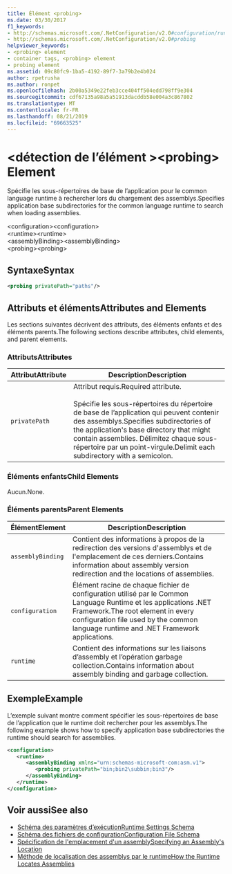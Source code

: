 ```yaml
---
title: Élément <probing>
ms.date: 03/30/2017
f1_keywords:
- http://schemas.microsoft.com/.NetConfiguration/v2.0#configuration/runtime/assemblyBinding/probing
- http://schemas.microsoft.com/.NetConfiguration/v2.0#probing
helpviewer_keywords:
- <probing> element
- container tags, <probing> element
- probing element
ms.assetid: 09c80fc9-1ba5-4192-89f7-3a79b2e4b024
author: rpetrusha
ms.author: ronpet
ms.openlocfilehash: 2b00a5349e22feb3cce404ff504edd798ff9e304
ms.sourcegitcommit: cdf67135a98a5a51913dacddb58e004a3c867802
ms.translationtype: MT
ms.contentlocale: fr-FR
ms.lasthandoff: 08/21/2019
ms.locfileid: "69663525"
---
```

# <a name="probing-element"></a><span data-ttu-id="55c76-102">\<détection de l’élément ></span><span class="sxs-lookup"><span data-stu-id="55c76-102">\<probing> Element</span></span>
<span data-ttu-id="55c76-103">Spécifie les sous-répertoires de base de l’application pour le common language runtime à rechercher lors du chargement des assemblys.</span><span class="sxs-lookup"><span data-stu-id="55c76-103">Specifies application base subdirectories for the common language runtime to search when loading assemblies.</span></span>  
  
 <span data-ttu-id="55c76-104">\<configuration></span><span class="sxs-lookup"><span data-stu-id="55c76-104">\<configuration></span></span>  
<span data-ttu-id="55c76-105">\<runtime></span><span class="sxs-lookup"><span data-stu-id="55c76-105">\<runtime></span></span>  
<span data-ttu-id="55c76-106">\<assemblyBinding></span><span class="sxs-lookup"><span data-stu-id="55c76-106">\<assemblyBinding></span></span>  
<span data-ttu-id="55c76-107">\<probing></span><span class="sxs-lookup"><span data-stu-id="55c76-107">\<probing></span></span>  
  
## <a name="syntax"></a><span data-ttu-id="55c76-108">Syntaxe</span><span class="sxs-lookup"><span data-stu-id="55c76-108">Syntax</span></span>  
  
```xml  
<probing privatePath="paths"/>  
```  
  
## <a name="attributes-and-elements"></a><span data-ttu-id="55c76-109">Attributs et éléments</span><span class="sxs-lookup"><span data-stu-id="55c76-109">Attributes and Elements</span></span>  
 <span data-ttu-id="55c76-110">Les sections suivantes décrivent des attributs, des éléments enfants et des éléments parents.</span><span class="sxs-lookup"><span data-stu-id="55c76-110">The following sections describe attributes, child elements, and parent elements.</span></span>  
  
### <a name="attributes"></a><span data-ttu-id="55c76-111">Attributs</span><span class="sxs-lookup"><span data-stu-id="55c76-111">Attributes</span></span>  
  
|<span data-ttu-id="55c76-112">Attribut</span><span class="sxs-lookup"><span data-stu-id="55c76-112">Attribute</span></span>|<span data-ttu-id="55c76-113">Description</span><span class="sxs-lookup"><span data-stu-id="55c76-113">Description</span></span>|  
|---------------|-----------------|  
|`privatePath`|<span data-ttu-id="55c76-114">Attribut requis.</span><span class="sxs-lookup"><span data-stu-id="55c76-114">Required attribute.</span></span><br /><br /> <span data-ttu-id="55c76-115">Spécifie les sous-répertoires du répertoire de base de l’application qui peuvent contenir des assemblys.</span><span class="sxs-lookup"><span data-stu-id="55c76-115">Specifies subdirectories of the application's base directory that might contain assemblies.</span></span> <span data-ttu-id="55c76-116">Délimitez chaque sous-répertoire par un point-virgule.</span><span class="sxs-lookup"><span data-stu-id="55c76-116">Delimit each subdirectory with a semicolon.</span></span>|  
  
### <a name="child-elements"></a><span data-ttu-id="55c76-117">Éléments enfants</span><span class="sxs-lookup"><span data-stu-id="55c76-117">Child Elements</span></span>  
 <span data-ttu-id="55c76-118">Aucun.</span><span class="sxs-lookup"><span data-stu-id="55c76-118">None.</span></span>  
  
### <a name="parent-elements"></a><span data-ttu-id="55c76-119">Éléments parents</span><span class="sxs-lookup"><span data-stu-id="55c76-119">Parent Elements</span></span>  
  
|<span data-ttu-id="55c76-120">Élément</span><span class="sxs-lookup"><span data-stu-id="55c76-120">Element</span></span>|<span data-ttu-id="55c76-121">Description</span><span class="sxs-lookup"><span data-stu-id="55c76-121">Description</span></span>|  
|-------------|-----------------|  
|`assemblyBinding`|<span data-ttu-id="55c76-122">Contient des informations à propos de la redirection des versions d'assemblys et de l'emplacement de ces derniers.</span><span class="sxs-lookup"><span data-stu-id="55c76-122">Contains information about assembly version redirection and the locations of assemblies.</span></span>|  
|`configuration`|<span data-ttu-id="55c76-123">Élément racine de chaque fichier de configuration utilisé par le Common Language Runtime et les applications .NET Framework.</span><span class="sxs-lookup"><span data-stu-id="55c76-123">The root element in every configuration file used by the common language runtime and .NET Framework applications.</span></span>|  
|`runtime`|<span data-ttu-id="55c76-124">Contient des informations sur les liaisons d’assembly et l’opération garbage collection.</span><span class="sxs-lookup"><span data-stu-id="55c76-124">Contains information about assembly binding and garbage collection.</span></span>|  
  
## <a name="example"></a><span data-ttu-id="55c76-125">Exemple</span><span class="sxs-lookup"><span data-stu-id="55c76-125">Example</span></span>  
 <span data-ttu-id="55c76-126">L’exemple suivant montre comment spécifier les sous-répertoires de base de l’application que le runtime doit rechercher pour les assemblys.</span><span class="sxs-lookup"><span data-stu-id="55c76-126">The following example shows how to specify application base subdirectories the runtime should search for assemblies.</span></span>  
  
```xml  
<configuration>  
   <runtime>  
      <assemblyBinding xmlns="urn:schemas-microsoft-com:asm.v1">  
         <probing privatePath="bin;bin2\subbin;bin3"/>  
      </assemblyBinding>  
   </runtime>  
</configuration>  
```  
  
## <a name="see-also"></a><span data-ttu-id="55c76-127">Voir aussi</span><span class="sxs-lookup"><span data-stu-id="55c76-127">See also</span></span>

- [<span data-ttu-id="55c76-128">Schéma des paramètres d’exécution</span><span class="sxs-lookup"><span data-stu-id="55c76-128">Runtime Settings Schema</span></span>](index.md)
- [<span data-ttu-id="55c76-129">Schéma des fichiers de configuration</span><span class="sxs-lookup"><span data-stu-id="55c76-129">Configuration File Schema</span></span>](../index.md)
- [<span data-ttu-id="55c76-130">Spécification de l'emplacement d'un assembly</span><span class="sxs-lookup"><span data-stu-id="55c76-130">Specifying an Assembly's Location</span></span>](../../specify-assembly-location.md)
- [<span data-ttu-id="55c76-131">Méthode de localisation des assemblys par le runtime</span><span class="sxs-lookup"><span data-stu-id="55c76-131">How the Runtime Locates Assemblies</span></span>](../../../deployment/how-the-runtime-locates-assemblies.md)
